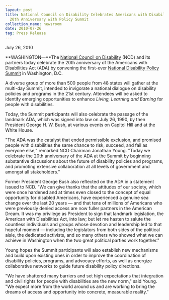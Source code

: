 ```yaml
---
layout: post
title: National Council on Disability Celebrates Americans with Disabilities Act
  20th Anniversary with Policy Summit
collection_name: newsroom
date: 2010-07-26
tag: Press Release
---
```

J﻿uly 26, 2010

**WASHINGTON—**The [National Council on Disability](https://ncd.gov/ "blocked::/") (NCD) and its partners today celebrate the 20th anniversary of the Americans with Disabilities Act (ADA) by convening the first-ever [National Disability Policy Summit](http://www.neweditions.net/ncd2010/index.html "blocked::http\://www.neweditions.net/ncd2010/index.html") in Washington, D.C.

A diverse group of more than 500 people from 48 states will gather at the multi-day Summit, intended to invigorate a national dialogue on disability policies and programs in the 21st century. Attendees will be asked to identify emerging opportunities to enhance *Living, Learning and Earning* for people with disabilities.

Today, the Summit participants will also celebrate the passage of the landmark ADA, which was signed into law on July 26, 1990, by then President George H. W. Bush, at various events on Capitol Hill and at the White House.

"The ADA was the catalyst that ended permissible exclusion, and promised people with disabilities the same chance to risk, succeed, and fail as everyone else," remarked NCD Chairman Jonathan Young. "Today we celebrate the 20th anniversary of the ADA at the Summit by beginning substantive discussions about the future of disability policies and programs, and promoting extensive collaboration at all levels of government and amongst all stakeholders."

Former President George Bush also reflected on the ADA in a statement issued to NCD. "We can give thanks that the attitudes of our society, which were once hardened and at times even closed to the concept of equal opportunity for disabled Americans, have experienced a genuine sea change over the last 20 years — and that tens of millions of Americans who were previously denied access are now fuller partners in the American Dream. It was my privilege as President to sign that landmark legislation, the American with Disabilities Act, into law; but let me hasten to salute the countless individuals and groups whose devotion and leadership led to that hopeful moment — including the legislators from both sides of the political aisle, the dedicated activists, and so many others who showed what we can achieve in Washington when the two great political parties work together."

Young hopes the Summit participants will also establish new mechanisms and build upon existing ones in order to improve the coordination of disability policies, programs, and advocacy efforts, as well as energize collaborative networks to guide future disability policy directions.

"We have shattered many barriers and set high expectations that integration and civil rights for people with disabilities are the new norm," said Young. "We expect more from the world around us and are working to bring the dreams of access and opportunity into concrete, measurable reality."